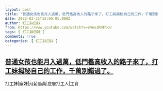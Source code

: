 ```yaml
---
layout: post
title: "普通女孩也能月入過萬，低門檻高收入的路子來了，打工妹揭秘自己的工作，千萬別錯過了。"
date: 2022-03-21T12:00:05.000Z
author: 打工妹四妹
from: https://www.youtube.com/watch?v=B4ea3RNFtcU
tags: [ 打工妹四妹 ]
comments: True
categories: [ 打工妹四妹 ]
---
```

<!--1647864005000-->
[普通女孩也能月入過萬，低門檻高收入的路子來了，打工妹揭秘自己的工作，千萬別錯過了。](https://www.youtube.com/watch?v=B4ea3RNFtcU)
------

<div>
打工妹|廠妹|月薪過萬|底層打工人|工資
</div>
